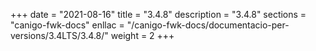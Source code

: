 +++
date        = "2021-08-16"
title       = "3.4.8"
description = "3.4.8"
sections    = "canigo-fwk-docs"
enllac		= "/canigo-fwk-docs/documentacio-per-versions/3.4LTS/3.4.8/"
weight		= 2
+++
